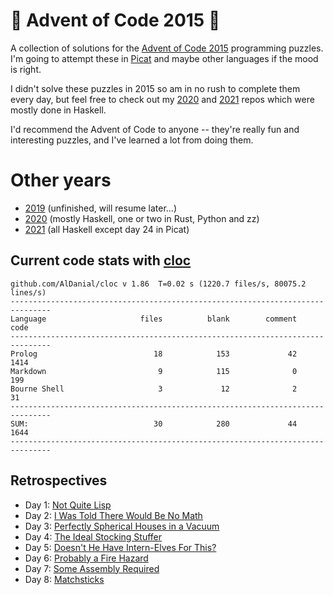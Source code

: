 # 🎄 Advent of Code 2015 🎄

A collection of solutions for the [Advent of Code 2015](https://adventofcode.com/2015/) programming puzzles. I'm going to attempt these in [Picat](http://picat-lang.org) and maybe other languages if the mood is right.

I didn't solve these puzzles in 2015 so am in no rush to complete them every day, but feel free to check out my [2020](https://github.com/DestyNova/advent_of_code_2020) and [2021](https://github.com/DestyNova/advent_of_code_2021) repos which were mostly done in Haskell.

I'd recommend the Advent of Code to anyone -- they're really fun and interesting puzzles, and I've learned a lot from doing them.

# Other years

* [2019](https://github.com/DestyNova/advent_of_code_2019) (unfinished, will resume later...)
* [2020](https://github.com/DestyNova/advent_of_code_2020) (mostly Haskell, one or two in Rust, Python and zz)
* [2021](https://github.com/DestyNova/advent_of_code_2021) (all Haskell except day 24 in Picat)

## Current code stats with [cloc](https://github.com/AlDanial/cloc)

```
github.com/AlDanial/cloc v 1.86  T=0.02 s (1220.7 files/s, 80075.2 lines/s)
-------------------------------------------------------------------------------
Language                     files          blank        comment           code
-------------------------------------------------------------------------------
Prolog                          18            153             42           1414
Markdown                         9            115              0            199
Bourne Shell                     3             12              2             31
-------------------------------------------------------------------------------
SUM:                            30            280             44           1644
-------------------------------------------------------------------------------
```

## Retrospectives

* Day 1: [Not Quite Lisp](https://github.com/DestyNova/advent_of_code_2015/blob/main/day1/retro.md)
* Day 2: [I Was Told There Would Be No Math](https://github.com/DestyNova/advent_of_code_2015/blob/main/day2/retro.md)
* Day 3: [Perfectly Spherical Houses in a Vacuum](https://github.com/DestyNova/advent_of_code_2015/blob/main/day3/retro.md)
* Day 4: [The Ideal Stocking Stuffer](https://github.com/DestyNova/advent_of_code_2015/blob/main/day4/retro.md)
* Day 5: [Doesn't He Have Intern-Elves For This?](https://github.com/DestyNova/advent_of_code_2015/blob/main/day5/retro.md)
* Day 6: [Probably a Fire Hazard](https://github.com/DestyNova/advent_of_code_2015/blob/main/day6/retro.md)
* Day 7: [Some Assembly Required](https://github.com/DestyNova/advent_of_code_2015/blob/main/day7/retro.md)
* Day 8: [Matchsticks](https://github.com/DestyNova/advent_of_code_2015/blob/main/day8/retro.md)
